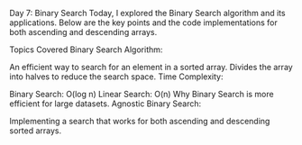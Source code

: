 Day 7: Binary Search
Today, I explored the Binary Search algorithm and its applications. Below are the key points and the code implementations for both ascending and descending arrays.

Topics Covered
Binary Search Algorithm:

An efficient way to search for an element in a sorted array.
Divides the array into halves to reduce the search space.
Time Complexity:

Binary Search: O(log n)
Linear Search: O(n)
Why Binary Search is more efficient for large datasets.
Agnostic Binary Search:

Implementing a search that works for both ascending and descending sorted arrays.